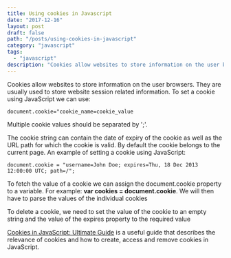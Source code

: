 ```yaml
---
title: Using cookies in Javascript
date: "2017-12-16"
layout: post
draft: false
path: "/posts/using-cookies-in-javascript"
category: "javascript"
tags:
  - "javascript"
description: "Cookies allow websites to store information on the user browsers. They are usually used to store website session related information."
---
```


Cookies allow websites to store information on the user browsers. They are usually used to store website session related information. To set a cookie using JavaScript we can use:

```
document.cookie="cookie_name=cookie_value
```

Multiple cookie values should be separated by ';'.

The cookie string can contain the date of expiry of the cookie as well as the URL path for which the cookie is valid. By default the cookie belongs to the current page. An example of setting a cookie using JavaScript:

```
document.cookie = "username=John Doe; expires=Thu, 18 Dec 2013 12:00:00 UTC; path=/";
```

To fetch the value of a cookie we can assign the document.cookie property to a variable. For example: **var cookies = document.cookie**. We will then have to parse the values of the individual cookies

To delete a cookie, we need to set the value of the cookie to an empty string and the value of the expires property to the required value

[Cookies in JavaScript: Ultimate Guide](https://www.guru99.com/cookies-in-javascript-ultimate-guide.html) is a useful guide that describes the relevance of cookies and how to create, access and remove cookies in JavaScript.
